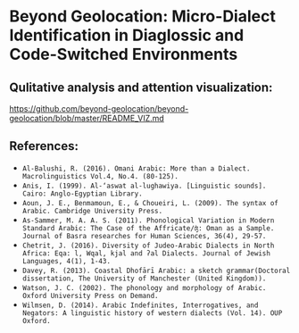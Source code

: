 # Beyond Geolocation: Micro-Dialect Identification in Diaglossic and Code-Switched Environments

## Qulitative analysis and attention visualization:
https://github.com/beyond-geolocation/beyond-geolocation/blob/master/README_VIZ.md

## References:

- `Al-Balushi, R. (2016). Omani Arabic: More than a Dialect. Macrolinguistics Vol.4, No.4. (80-125). `
- `Anis, I. (1999). Al-‘aswat al-lughawiya. [Linguistic sounds]. Cairo: Anglo-Egyptian Library.`
- `Aoun, J. E., Benmamoun, E., & Choueiri, L. (2009). The syntax of Arabic. Cambridge University Press.`
- `As-Sammer, M. A. A. S. (2011). Phonological Variation in Modern Standard Arabic: The Case of the Affricate/ʤ: Oman as a Sample. Journal of Basra researches for Human Sciences, 36(4), 29-57.`
- `Chetrit, J. (2016). Diversity of Judeo-Arabic Dialects in North Africa: Eqa: l, Wqal, kjal and ʔal Dialects. Journal of Jewish Languages, 4(1), 1-43.`
- `Davey, R. (2013). Coastal Dhofārī Arabic: a sketch grammar(Doctoral dissertation, The University of Manchester (United Kingdom)).`
- `Watson, J. C. (2002). The phonology and morphology of Arabic. Oxford University Press on Demand.`
- `Wilmsen, D. (2014). Arabic Indefinites, Interrogatives, and Negators: A linguistic history of western dialects (Vol. 14). OUP Oxford.`





